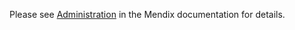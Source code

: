 Please see [Administration](https://docs.mendix.com/appstore/modules/administration/) in the Mendix documentation for details. 
